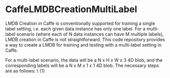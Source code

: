 # CaffeLMDBCreationMultiLabel
LMDB Creation in Caffe is conventionally supported for training a single label setting, i.e. each given data instance has only  one label. For a multi-label scenario (where each of N data instances can have M multiple labels), LMDB creation in Caffe is not straightforward. This code repository provides a way to create a LMDB for training and testing with a multi-label setting in Caffe. 

For a multi-label scenario, the data will be a N x H x W x 3 4D blob, and the corresponding labels will be a N x M x 1 x 1 4D blob. The necessary steps are as follows: 
\\ (1) 
